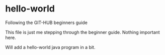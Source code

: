 # hello-world
Following the GIT-HUB beginners guide

This file is just me stepping through the beginner guide.
Nothing important here.

Will add a hello-world java program in a bit.
